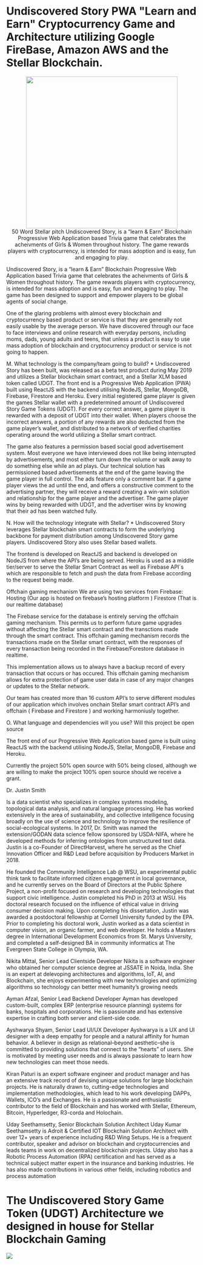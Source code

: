 
# Undiscovered Story PWA "Learn and Earn" Cryptocurrency Game and Architecture utilizing Google FireBase, Amazon AWS and the Stellar Blockchain.


<p align="center"><!-- <img src="https://cloud.githubusercontent.com/assets/124117/22330270/bb6b2728-e408-11e6-9488-d041b317e1e4.png" height="400px"/> -->

<!-- <img src="./images/img1.png" height="400px"/> -->

<img src="./images/img2.png" height="400px"/>


<br />
50 Word Stellar pitch
Undiscovered Story, is a “learn & Earn” Blockchain Progressive Web Application based Trivia game that celebrates the acheivments of Girls & Women throughout history.  The game rewards players with cryptocurrency, is intended for mass adoption and is easy, fun and engaging to play. 

Undiscovered Story, is a “learn & Earn” Blockchain Progressive Web Application based Trivia game that celebrates the acheivments of Girls & Women throughout history.  The game rewards players with cryptocurrency, is intended for mass adoption and is easy, fun and engaging to play.  The game has been designed to support and empower players to be global agents of social change.  

One of the glaring problems with almost every blockchain and cryptocurrency based product or service is that they are generally not easily usable by the average person.  We have discovered through our face to face interviews and online research with everyday persons, including moms, dads, young adults and teens, that unless a product is easy to use mass adoption of blockchain and cryptocurrency product or service is not going to happen.

M.	What technology is the company/team going to build? *
Undiscovered Story has been built, was released as a beta test product during May 2019 and utilizes a Stellar blockchain smart contract, and a Stellar XLM based token called UDGT. The front end is a Progressive Web Application (PWA) built using ReactJS with the backend utilising NodeJS, Stellar, MongoDB, Firebase, Firestore and Heroku.
Every initial registered game player is given the games Stellar wallet with a predetermined amount of Undiscovered Story Game Tokens (UDGT). For every correct answer, a game player is rewarded with a deposit of UDGT into their wallet. When players choose the incorrect answers, a portion of any rewards are also deducted from the game player’s wallet, and distributed to a network of verified charities operating around the world utilizing a Stellar smart contract.

The game also features a permission based social good advertisement system.  Most everyone we have interviewed does not like being interrupted by advertisements, and most either turn down the volume or walk away to do something else while an ad plays.  Our technical solution has permissioned based advertisements at the end of the game leaving the game player in full control. 
The ads feature only a comment bar.  If a game player views the ad until the end, and offers a constructive comment to the advertising partner, they will receive a reward creating a win-win solution and relationship for the game player and the advertiser.   The game player wins by being rewarded with UDGT, and the advertiser wins by knowing that their ad has been watched fully.

N.	How will the technology integrate with Stellar? *
Undiscovered Story leverages Stellar blockchain smart contracts to form the underlying backbone for payment distribution among Undiscovered Story game players.  Undiscovered Story also uses Stellar based wallets. 

The frontend is developed on ReactJS and backend is developed on NodeJS from where the API’s are being served.
Heroku is used as a middle tier/server to serve the Stellar Smart Contract as well as Firebase API´s which are responsible to fetch and push the data from Firebase according to the request being made.

Offchain gaming mechanism
We are using two services from Firebase: 
Hosting (Our app is hosted on firebase’s hosting platform )
Firestore (That is our realtime database) 

The Firebase service for the database is entirely serving the offchain gaming mechanism. This permits us to perform future game upgrades without affecting the Stellar smart contract and the transctions made through the smart contract. 
This offchain gaming mechanism records the transactions made on the Stellar smart contract, with the responses of every transaction being recorded in the Firebase/Forestore database in realtime.

This implementation allows us to always have a backup record of every transaction that occurs or has occured.  This offchain gaming mechanism allows for extra protection of game user data in case of any major changes or updates to the Stellar network. 

Our team has created more than 16 custom  API’s to serve different modules of our application which involves onchain Stellar smart contract API’s and offchain ( Firebase and Firestore ) and working harmoniusly together.



O.	What language and dependencies will you use? Will this project be open source

The front end of our Progressive Web Application based game is built using ReactJS with the backend utilising NodeJS, Stellar, MongoDB, Firebase and Heroku.

Currently the project 50% open source with 50% being closed, although we are willing to make the project 100% open source should we receive a grant.

Dr. Justin Smith

Is a data scientist who specializes in complex systems modeling, topological data analysis, and natural language processing. He has worked extensively in the area of sustainability, and collective intelligence focusing broadly on the use of science and technology to improve the resilience of social-ecological systems. In 2017, Dr. Smith was named the extension/GODAN data science fellow sponsored by USDA-NIFA, where he developed methods for inferring ontologies from unstructured text data. Justin is a co-Founder of DirectHarvest, where he served as the Chief Innovation Officer and R&D Lead before acquisition by Producers Market in 2018. 

He founded the Community Intelligence Lab @ WSU, an experimental public think tank to facilitate informed citizen engagement in local governance, and he currently serves on the Board of Directors at the Public Sphere Project, a non-profit focused on research and developing technologies that support civic intelligence. Justin completed his PhD in 2013 at WSU. His doctoral research focused on the influence of ethical value in driving consumer decision making. Upon completing his dissertation, Justin was awarded a postdoctoral fellowship at Cornell University funded by the EPA. Prior to completing his doctoral work, Justin worked as a data scientist in computer vision, an organic farmer,  and web developer. He holds a Masters degree in International Development Economics from St. Marys University, and completed a self-designed BA in community informatics at The Evergreen State College in Olympia, WA.

Nikita Mittal, Senior Lead Clientside Developer
Nikita is a software engineer who obtained her computer science degree at JSSATE in Noida, India. She is an expert at delevoping architectures and algorithms, IoT, AI, and Blockchain, she enjoys experimenting with new technologies and optimizing algorithms so technology can better meet humanity’s growing needs

Ayman Afzal, Senior Lead Backend Developer
Ayman has developed custom-built, complex ERP (enterprise resource planning) systems for banks, hospitals and corporations.  He is passionate and has extensive expertise in crafting both server and client-side code.

Ayshwarya Shyam, Senior Lead UI/UX Developer
Ayshwarya is a UX and UI designer with a deep empathy for people and a natural affinity for human behavior. A believer in design as relational–beyond aesthetic–she is committed to providing solutions that connect to the “hearts” of users. She is motivated by meeting user needs and is always passionate to learn how new technologies can meet those needs.


Kiran Paturi is an expert software engineer and product manager and has an extensive track record of devising unique solutions for large blockchain projects. He is naturally drawn to, cutting-edge technologies and implementation methodologies, which lead to his work developing DAPPs, Wallets, ICO’s and Exchanges. He is a passionate and enthusiastic contributor to the field of Blockchain and has worked with Stellar, Ethereum, Bitcoin, Hyperledger, R3-corda and Holochain.

Uday Seethamsetty, Senior Blockchain Solution Architect
Uday Kumar Seethamsetty is Adroit & Certified IOT Blockchain Solution Architect with over 12+ years of experience including R&D Wing Setups. He is a frequent contributor, speaker and advisor on blockchain and cryptocurrencies and leads teams in work on decentralized blockchain projects. Uday also has a Robotic Process Automation (RPA) certification and has served as a technical subject matter expert in the insurance and banking industries. He has also made contributions in various other fields, including robotics and process automation

# The Undiscovered Story Game Token (UDGT) Architecture we designed in house for Stellar Blockchain Gaming
<img src="./images/UDGTStellarGamegenesis.png" height="auto"/>
</p>
